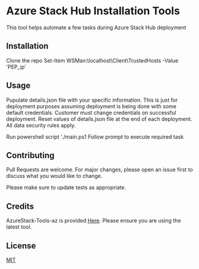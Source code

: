 # Azure Stack Hub Installation Tools
This tool helps automate a few tasks during Azure Stack Hub deployment

## Installation

Clone the repo
Set-Item WSMan:\localhost\Client\TrustedHosts -Value 'PEP_ip'

## Usage

Pupulate details.json file with your specific information. This is just for deployment purposes assuming deployment is being done with some default credentials.
Customer must change credentials on successful deployment.
Reset values of details.json file at the end of each deployment.
All data security rules apply.

Run powershell script './main.ps1
Follow prompt to execute required task

## Contributing

Pull Requests are welcome. For major changes, please open an issue first to discuss what you would like to change.

Please make sure to update tests as appropriate.

## Credits
AzureStack-Tools-az is provided [Here](https://github.com/Azure/AzureStack-Tools). Please ensure you are using the latest tool.

## License
[MIT](https://choosealicense.com/licenses/mit/)